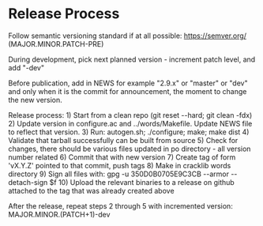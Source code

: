 Release Process
===============

Follow semantic versioning standard if at all possible: https://semver.org/ (MAJOR.MINOR.PATCH-PRE)

During development, pick next planned version - increment patch level, and add "-dev"

Before publication, add in NEWS for example "2.9.x" or "master" or "dev" and only when it is the commit
for announcement, the moment to change the new version.

Release process:
	1) Start from a clean repo (git reset --hard; git clean -fdx)
	2) Update version in configure.ac and ../words/Makefile. Update NEWS file to reflect that version.
	3) Run: autogen.sh; ./configure; make; make dist
	4) Validate that tarball successfully can be built from source
	5) Check for changes, there should be various files updated in po directory - all version number related
	6) Commit that with new version
	7) Create tag of form 'vX.Y.Z' pointed to that commit, push tags
	8) Make in cracklib words directory
    9) Sign all files with: gpg -u 350D0B0705E9C3CB --armor --detach-sign $f
	10) Upload the relevant binaries to a release on github attached to the tag that was already created above

After the release, repeat steps 2 through 5 with incremented version: MAJOR.MINOR.(PATCH+1)-dev

